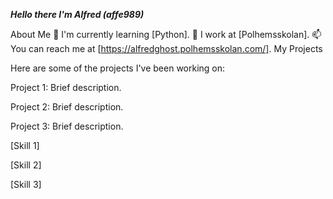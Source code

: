 _**Hello there I'm Alfred (affe989)**_



About Me
🌱 I'm currently learning [Python].
💼 I work at [Polhemsskolan].
📫 You can reach me at [https://alfredghost.polhemsskolan.com/].
My Projects


Here are some of the projects I've been working on:

Project 1: Brief description.

Project 2: Brief description.

Project 3: Brief description.


[Skill 1]

[Skill 2]

[Skill 3]
